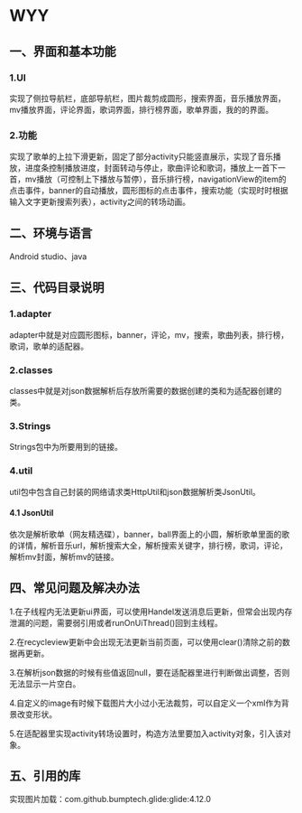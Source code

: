 # WYY

## 一、界面和基本功能

### 1.UI

实现了侧拉导航栏，底部导航栏，图片裁剪成圆形，搜索界面，音乐播放界面，mv播放界面，评论界面，歌词界面，排行榜界面，歌单界面，我的的界面。

### 2.功能

实现了歌单的上拉下滑更新，固定了部分activity只能竖直展示，实现了音乐播放，进度条控制播放进度，封面转动与停止，歌曲评论和歌词，播放上一首下一首，mv播放（可控制上下播放与暂停），音乐排行榜，navigationView的item的点击事件，banner的自动播放，圆形图标的点击事件，搜索功能（实现时时根据输入文字更新搜索列表），activity之间的转场动画。



## 二、环境与语言

Android studio、java

## 三、代码目录说明

### 1.adapter

adapter中就是对应圆形图标，banner，评论，mv，搜索，歌曲列表，排行榜，歌词，歌单的适配器。

### 2.classes

classes中就是对json数据解析后存放所需要的数据创建的类和为适配器创建的类。

### 3.Strings

Strings包中为所要用到的链接。

### 4.util

util包中包含自己封装的网络请求类HttpUtil和json数据解析类JsonUtil。

#### 4.1 JsonUtil

依次是解析歌单（网友精选碟），banner，ball界面上的小圆，解析歌单里面的歌的详情，解析音乐url，解析搜索大全，解析搜索关键字，排行榜，歌词，评论，解析mv封面，解析mv的链接。

## 四、常见问题及解决办法

1.在子线程内无法更新ui界面，可以使用Handel发送消息后更新，但常会出现内存泄漏的问题，需要弱引用或者runOnUiThread()回到主线程。

2.在recycleview更新中会出现无法更新当前页面，可以使用clear()清除之前的数据再更新。

3.在解析json数据的时候有些值返回null，要在适配器里进行判断做出调整，否则无法显示一片空白。

4.自定义的image有时候下载图片大小过小无法裁剪，可以自定义一个xml作为背景改变形状。

5.在适配器里实现activity转场设置时，构造方法里要加入activity对象，引入该对象。

## 五、引用的库

实现图片加载：com.github.bumptech.glide:glide:4.12.0